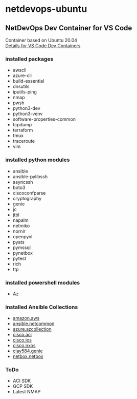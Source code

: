 # netdevops-ubuntu

## NetDevOps Dev Container for VS Code
Container based on Ubuntu 20.04<br>
[Details for VS Code Dev Containers](https://code.visualstudio.com/docs/remote/create-dev-container)

### installed packages
* awscli
* azure-cli
* build-essential
* dnsutils
* iputils-ping
* nmap
* pwsh
* python3-dev
* python3-venv
* software-properties-common
* tcpdump
* terraform
* tmux
* traceroute
* vim

### installed python modules
* ansible
* ansible-pylibssh
* asyncssh
* boto3
* ciscoconfparse
* cryptography
* genie
* jc
* jtbl
* napalm
* netmiko
* nornir
* openpyxl
* pyats
* pymssql
* pynetbox
* pytest
* rich
* ttp

### installed powershell modules
* Az

### installed Ansible Collections
* [amazon.aws](https://galaxy.ansible.com/amazon/aws)
* [ansible.netcommon](https://galaxy.ansible.com/ansible/netcommon)
* [azure.azcollection](https://galaxy.ansible.com/azure/azcollection)
* [cisco.aci](https://galaxy.ansible.com/cisco/aci)
* [cisco.ios](https://galaxy.ansible.com/cisco/ios)
* [cisco.nxos](https://galaxy.ansible.com/cisco/nxos)
* [clay584.genie](https://galaxy.ansible.com/clay584/genie)
* [netbox.netbox](https://galaxy.ansible.com/netbox/netbox)

### ToDo
* ACI SDK
* GCP SDK
* Latest NMAP
